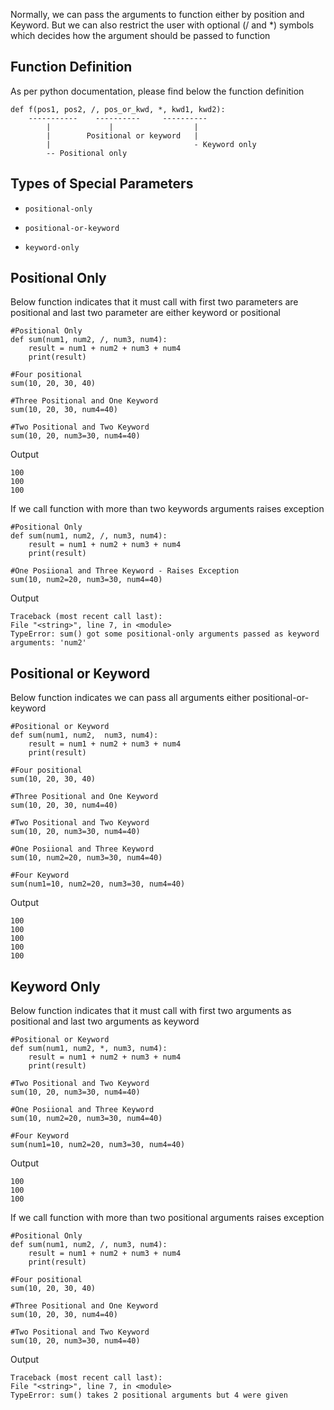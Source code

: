Normally, we can pass the arguments to function either by position and Keyword. But we can also restrict the user with optional (/ and *) symbols which decides how the argument should be passed to function


## **Function Definition**

As per python documentation, please find below the function definition

    def f(pos1, pos2, /, pos_or_kwd, *, kwd1, kwd2):
        -----------    ----------     ----------
            |             |                  |
            |        Positional or keyword   |
            |                                - Keyword only
            -- Positional only

## **Types of Special Parameters**

* `positional-only`

* `positional-or-keyword`

* `keyword-only`

## **Positional Only**
Below function indicates that it must call with first two parameters are positional and last two parameter are either keyword or positional

    #Positional Only
    def sum(num1, num2, /, num3, num4):
        result = num1 + num2 + num3 + num4
        print(result)
        
    #Four positional
    sum(10, 20, 30, 40)

    #Three Positional and One Keyword
    sum(10, 20, 30, num4=40)

    #Two Positional and Two Keyword
    sum(10, 20, num3=30, num4=40)

 Output

    100
    100
    100

If we call function with more than two keywords arguments raises exception

    #Positional Only
    def sum(num1, num2, /, num3, num4):
        result = num1 + num2 + num3 + num4
        print(result)
        
    #One Posiional and Three Keyword - Raises Exception
    sum(10, num2=20, num3=30, num4=40)

 Output

    Traceback (most recent call last):
    File "<string>", line 7, in <module>
    TypeError: sum() got some positional-only arguments passed as keyword arguments: 'num2'

## **Positional or Keyword**
Below function indicates we can pass all arguments either positional-or-keyword 

    #Positional or Keyword
    def sum(num1, num2,  num3, num4):
        result = num1 + num2 + num3 + num4
        print(result)

    #Four positional
    sum(10, 20, 30, 40)

    #Three Positional and One Keyword
    sum(10, 20, 30, num4=40)

    #Two Positional and Two Keyword
    sum(10, 20, num3=30, num4=40)

    #One Posiional and Three Keyword
    sum(10, num2=20, num3=30, num4=40)

    #Four Keyword
    sum(num1=10, num2=20, num3=30, num4=40)

 Output

    100
    100
    100
    100
    100

## **Keyword Only**
Below function indicates that it must call with first two arguments as positional and last two arguments as keyword

    #Positional or Keyword
    def sum(num1, num2, *, num3, num4):
        result = num1 + num2 + num3 + num4
        print(result)

    #Two Positional and Two Keyword
    sum(10, 20, num3=30, num4=40)

    #One Posiional and Three Keyword
    sum(10, num2=20, num3=30, num4=40)

    #Four Keyword
    sum(num1=10, num2=20, num3=30, num4=40)

 Output

    100
    100
    100

If we call function with more than two positional arguments raises exception

    #Positional Only
    def sum(num1, num2, /, num3, num4):
        result = num1 + num2 + num3 + num4
        print(result)

    #Four positional
    sum(10, 20, 30, 40)

    #Three Positional and One Keyword
    sum(10, 20, 30, num4=40)

    #Two Positional and Two Keyword
    sum(10, 20, num3=30, num4=40)

 Output

    Traceback (most recent call last):
    File "<string>", line 7, in <module>
    TypeError: sum() takes 2 positional arguments but 4 were given

